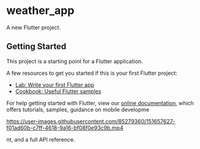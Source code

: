 # weather_app

A new Flutter project.

## Getting Started

This project is a starting point for a Flutter application.

A few resources to get you started if this is your first Flutter project:

- [Lab: Write your first Flutter app](https://flutter.dev/docs/get-started/codelab)
- [Cookbook: Useful Flutter samples](https://flutter.dev/docs/cookbook)

For help getting started with Flutter, view our
[online documentation](https://flutter.dev/docs), which offers tutorials,
samples, guidance on mobile developme

https://user-images.githubusercontent.com/85279360/151657627-f01ad60b-c7ff-4618-9a16-bf08f0e93c9b.mp4

nt, and a full API reference.
